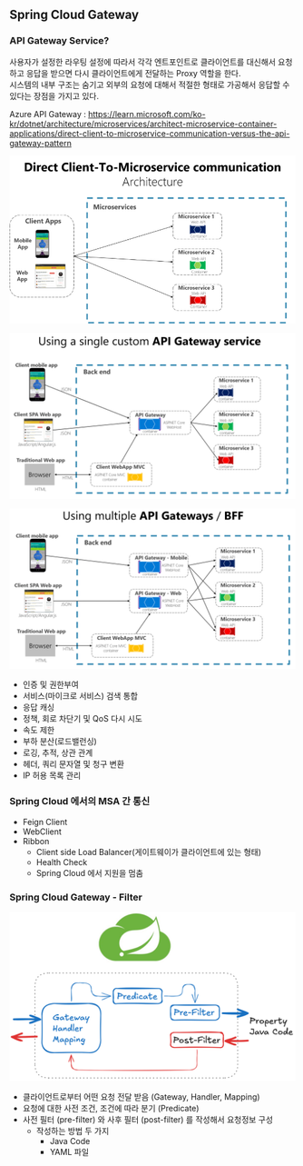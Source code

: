 ## Spring Cloud Gateway

### API Gateway Service?

사용자가 설정한 라우팅 설정에 따라서 각각 엔트포인트로 클라이언트를 대신해서 요청하고 응답을 받으면 다시 클라이언트에게 전달하는 Proxy 역할을 한다.  
시스템의 내부 구조는 숨기고 외부의 요청에 대해서 적절한 형태로 가공해서 응답할 수 있다는 장점을 가지고 있다.  
  
Azure API Gateway : https://learn.microsoft.com/ko-kr/dotnet/architecture/microservices/architect-microservice-container-applications/direct-client-to-microservice-communication-versus-the-api-gateway-pattern  
  
![img.png](img.png)

![img_1.png](img_1.png)

![img_2.png](img_2.png)

- 인증 및 권한부여
- 서비스(마이크로 서비스) 검색 통합
- 응답 캐싱
- 정책, 회로 차단기 및 QoS 다시 시도
- 속도 제한
- 부하 분산(로드밸런싱)
- 로깅, 추적, 상관 관계
- 헤더, 쿼리 문자열 및 청구 변환
- IP 허용 목록 관리


### Spring Cloud 에서의 MSA 간 통신
- Feign Client
- WebClient
- Ribbon
  - Client side Load Balancer(게이트웨이가 클라이언트에 있는 형태)
  - Health Check
  - Spring Cloud 에서 지원을 멈춤

### Spring Cloud Gateway - Filter

![img_3.png](img_3.png)

- 클라이언트로부터 어떤 요청 전달 받음 (Gateway, Handler, Mapping)
- 요청에 대한 사전 조건, 조건에 따라 분기 (Predicate)
- 사전 필터 (pre-filter) 와 사후 필터 (post-filter) 를 작성해서 요청정보 구성
  - 작성하는 방법 두 가지
    - Java Code
    - YAML 파일

